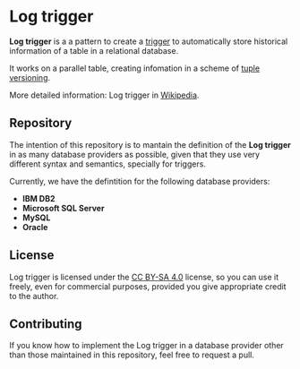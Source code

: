 # Log trigger

**Log trigger** is a a pattern to create a [trigger](https://en.wikipedia.org/wiki/Database_trigger) to automatically store historical information
of a table in a relational database.

It works on a parallel table, creating infomation in a scheme of [tuple versioning](https://en.wikipedia.org/wiki/Tuple-versioning).

More detailed information: Log trigger in [Wikipedia](https://en.wikipedia.org/wiki/Log_trigger).

## Repository

The intention of this repository is to mantain the definition of the **Log trigger** in as many database providers as possible,
given that they use very different syntax and semantics, specially for triggers.

Currently, we have the defintition for the following database providers:

* **IBM DB2**
* **Microsoft SQL Server**
* **MySQL**
* **Oracle**

## License

Log trigger is licensed under the [CC BY-SA 4.0](https://creativecommons.org/licenses/by-sa/4.0/) license, so you can use it freely,
even for commercial purposes, provided you give appropriate credit to the author.

## Contributing

If you know how to implement the Log trigger in a database provider other than those maintained in this repository, feel free to
request a pull.
